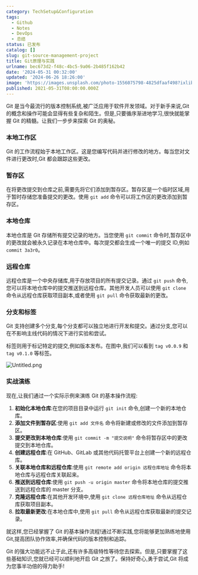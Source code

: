 ```yaml
---
category: TechSetup&Configuration
tags:
  - Github
  - Notes
  - DevOps
  - 总结
status: 已发布
catalog: []
slug: git-source-management-project
title: Git原理与实践
urlname: bec673d2-f48c-4bc5-9a06-2b485f162b42
date: '2024-05-31 00:32:00'
updated: '2024-06-26 18:26:00'
image: 'https://images.unsplash.com/photo-1556075798-4825dfaaf498?ixlib=rb-4.0.3&q=85&fm=jpg&crop=entropy&cs=srgb'
published: 2021-05-31T08:00:00.000Z
---
```


Git 是当今最流行的版本控制系统,被广泛应用于软件开发领域。对于新手来说,Git 的概念和操作可能会显得有些复杂和陌生。但是,只要循序渐进地学习,很快就能掌握 Git 的精髓。让我们一步步来探索 Git 的奥秘。


### 本地工作区


Git 的工作流程始于本地工作区。这是您编写代码并进行修改的地方。每当您对文件进行更改时,Git 都会跟踪这些更改。


### 暂存区


在将更改提交到仓库之前,需要先将它们添加到暂存区。暂存区是一个临时区域,用于暂时存储您准备提交的更改。使用 `git add` 命令可以将工作区的更改添加到暂存区。


### 本地仓库


本地仓库是 Git 存储所有提交记录的地方。当您使用 `git commit` 命令时,暂存区中的更改就会被永久记录在本地仓库中。每次提交都会生成一个唯一的提交 ID,例如 `commit 3a3r0`。


### 远程仓库


远程仓库是一个中央存储库,用于存放项目的所有提交记录。通过 `git push` 命令,您可以将本地仓库中的提交推送到远程仓库。其他开发人员可以使用 `git clone` 命令从远程仓库获取项目副本,或者使用 `git pull` 命令获取最新的更改。


### 分支和标签


Git 支持创建多个分支,每个分支都可以独立地进行开发和提交。通过分支,您可以在不影响主线代码的情况下进行实验和尝试。


标签则用于标记特定的提交,例如版本发布。在图中,我们可以看到 `tag v0.0.9` 和 `tag v0.1.0` 等标签。


![Untitled.png](https://prod-files-secure.s3.us-west-2.amazonaws.com/5d24fe63-e567-4804-86f9-9fdc62e13082/77b77e01-3aab-4add-bdbd-7f489727861d/Untitled.png?X-Amz-Algorithm=AWS4-HMAC-SHA256&X-Amz-Content-Sha256=UNSIGNED-PAYLOAD&X-Amz-Credential=ASIAZI2LB4662SPOHOKY%2F20250313%2Fus-west-2%2Fs3%2Faws4_request&X-Amz-Date=20250313T213231Z&X-Amz-Expires=3600&X-Amz-Security-Token=IQoJb3JpZ2luX2VjEJX%2F%2F%2F%2F%2F%2F%2F%2F%2F%2FwEaCXVzLXdlc3QtMiJGMEQCIE%2FrWKUo9%2FtFLB68NQMBBWzon6CkY1ciQiU1SRgb%2F9EZAiAQ2Pzy8NQNrmqbAiu0QjxKUOZUTqXwB6LxCtxsaop4pSqIBAje%2F%2F%2F%2F%2F%2F%2F%2F%2F%2F8BEAAaDDYzNzQyMzE4MzgwNSIMtBtMXx%2FcHPP2OBkwKtwDrQMRn4XAzwwqTCwWm0KXsLGvpZQancC9ns8FgSU%2FjgPer7qGfVG1G7AjhUIA2XEXAHTlPxmHvZCivzbKITHo3aoccOWoy7kzn7GU%2F3q1PXXc59Rc%2F5%2FQosWrHgGjbAve1yabHFetD4K2CqAEhVQqwpM0NjMdSTZeeAX7cnXGWC70EGFZd4O2cgM60XnFy47UKdrg8dKPqZoBvlbLed4f7K%2FzB256gsSXUFhpFVE9khCUmUGPOcTFsRL7xY7%2FqziOpTEC%2B3bPqU8HiqBrcsR4z35XZspGAJdRW0flkEv43%2FcykR5UDmGXFtaFV9vUUHSifw%2BTe5I4k5488my3gFPC0tBGJG0H07HX2dVMokN4QA6DxDGzJxQ7DfuG82ueskYkjJuQr0tkkiLx0Sm2yd50adh0xYsHhJrFju5UAT0yP6dVQuab3PZ1PGlfwXQlgRLE7mTV6uPMqx4am0RZXj3K0gSAE2Yh0URSM5eCOrg%2FVmK%2BnCHKqa7k%2B4krQRSv0Ge6oi%2FVbqMRxyIUUwNuUssXijjLforhP7v%2B4kQ3IRi1ffbk%2FCFSbVnd5sEQszQIbkZgLkPiimEgBvlmkq9IkLfrBWXm3ja7IT4pXOtaisbJSYCD14meQx7Wz4WdM1QwxJLNvgY6pgF9Dggw6d%2BRTGdnDKwkvz5qLVJgXe7%2FS%2F6Mk%2BtKm8cHd7JIrWbTNJy%2BgG3%2BXjvUF1taP1mv48nGOMmeAmHtLPZUx%2FjxNLMl%2BTdstzg3sdmDa3DM9dosaHDC4%2FLaohHNYLN6mHIRHXzuf8QSIMwrVrN30JlikrMyyaVp8RNnd1NWShKbMa2rKJrkeX4gFzsike9yJhEfWgXuq2JDAtyC0myubgAKQw1B&X-Amz-Signature=8ac1cc86464785aa6544879f0deda3dcb7a01506c2244f777d6760b5498e51df&X-Amz-SignedHeaders=host&x-id=GetObject)


### 实战演练


现在,让我们通过一个实际示例来演练 Git 的基本操作流程:

1. **初始化本地仓库**:在您的项目目录中运行 `git init` 命令,创建一个新的本地仓库。
2. **添加文件到暂存区**:使用 `git add 文件名` 命令将新建或修改的文件添加到暂存区。
3. **提交更改到本地仓库**:使用 `git commit -m "提交说明"` 命令将暂存区中的更改提交到本地仓库。
4. **创建远程仓库**:在 GitHub、GitLab 或其他代码托管平台上创建一个新的远程仓库。
5. **关联本地仓库和远程仓库**:使用 `git remote add origin 远程仓库地址` 命令将本地仓库与远程仓库关联起来。
6. **推送到远程仓库**:使用 `git push -u origin master` 命令将本地仓库的提交推送到远程仓库的 master 分支。
7. **克隆远程仓库**:在其他开发环境中,使用 `git clone 远程仓库地址` 命令从远程仓库获取项目副本。
8. **拉取最新更改**:在本地仓库中,使用 `git pull` 命令从远程仓库获取最新的提交记录。

就这样,您已经掌握了 Git 的基本操作流程!通过不断实践,您将能够更加熟练地使用 Git,提高团队协作效率,并确保代码的版本控制和追踪。


Git 的强大功能远不止于此,还有许多高级特性等待您去探索。但是,只要掌握了这些基础知识,您就已经可以顺利地开启 Git 之旅了。保持好奇心,勇于尝试,Git 将成为您事半功倍的得力助手!

